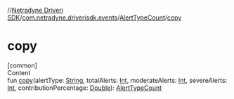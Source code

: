 //[Netradyne Driveri SDK](../../index.md)/[com.netradyne.driverisdk.events](../index.md)/[AlertTypeCount](index.md)/[copy](copy.md)



# copy  
[common]  
Content  
fun [copy](copy.md)(alertType: [String](https://kotlinlang.org/api/latest/jvm/stdlib/kotlin/-string/index.html), totalAlerts: [Int](https://kotlinlang.org/api/latest/jvm/stdlib/kotlin/-int/index.html), moderateAlerts: [Int](https://kotlinlang.org/api/latest/jvm/stdlib/kotlin/-int/index.html), severeAlerts: [Int](https://kotlinlang.org/api/latest/jvm/stdlib/kotlin/-int/index.html), contributionPercentage: [Double](https://kotlinlang.org/api/latest/jvm/stdlib/kotlin/-double/index.html)): [AlertTypeCount](index.md)  




